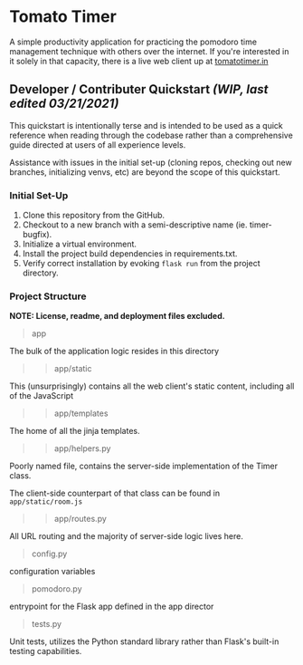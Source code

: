 # Tomato Timer

A simple productivity application for practicing the pomodoro time management technique with others over the internet. If you're interested in it solely in that capacity, there is a live web client up at [tomatotimer.in](http://www.tomatotimer.in/)

## Developer / Contributer Quickstart _(WIP, last edited 03/21/2021)_

This quickstart is intentionally terse and is intended to be used as a quick reference when reading through the codebase rather than a comprehensive guide directed at users of all experience levels.

Assistance with issues in the initial set-up (cloning repos, checking out new branches, initializing venvs, etc) are beyond the scope of this quickstart.


### Initial Set-Up
1) Clone this repository from the GitHub.
2) Checkout to a new branch with a semi-descriptive name (ie. timer-bugfix).
3) Initialize a virtual environment.
4) Install the project build dependencies in requirements.txt. 
5) Verify correct installation by evoking  ```flask run``` from the project directory.
### Project Structure 
**NOTE: License, readme, and deployment files excluded.**
> app 

The bulk of the application logic resides in this directory

 >> app/static

This (unsurprisingly) contains all the web client's static content, including all of the JavaScript

>> app/templates

The home of all the jinja templates.

>> app/helpers.py

Poorly named file, contains the server-side implementation of the Timer class.

The client-side counterpart of that class can be found in ```app/static/room.js```

>> app/routes.py

All URL routing and the majority of server-side logic lives here.

> config.py 

configuration variables

>pomodoro.py

entrypoint for the Flask app defined in the app director

>tests.py

Unit tests, utilizes the Python standard library rather than Flask's built-in testing capabilities.

